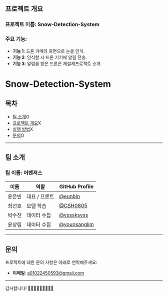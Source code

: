 ## 프로젝트 개요

### 프로젝트 이름: **Snow-Detection-System**

### 주요 기능:
- **기능 1**: 드론 카메라 화면으로 눈을 인식.
- **기능 2**: 인식할 시 드론 기기에 알림 전송.
- **기능 3**: 알림을 받은 드론은 제설제프로젝트 소개

# Snow-Detection-System

## 목차
- [팀 소개](#팀-소개)O
- [프로젝트 개요](#프로젝트-개요)X
- [실행 방법](#실행-방법)X
- [문의](#문의)O

---

## 팀 소개

### 팀 이름: **어벤져스**

| 이름          | 역할           | GitHub Profile                                   |
|---------------|----------------|-------------------------------------------------|
| 윤은빈      | 대표 / 프론트 | [@eunbin](https://github.com/eunbin0116/eunbin)   |
| 최선호      | 모델 학습   | [@CSH0805](https://github.com/CSH0805) |
| 박수찬       | 데이터 수집     | [@vsssksvss](https://github.com/vsssksvss/vsssksvss)     |
| 윤상림       | 데이터 수집  | [@younsanglim](https://github.com/younsanglim) 

---

## 문의

프로젝트에 대한 문의 사항은 아래로 연락해주세요:

- **이메일**: a01022450593@gmail.com

---

감사합니다! 👨🏻🧒🏻👧🏻👩🏻‍🦰
